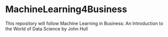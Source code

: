 # MachineLearning4Business
This repository will follow Machine Learning in  Business: An Introduction to the World of Data  Science by John Hull
